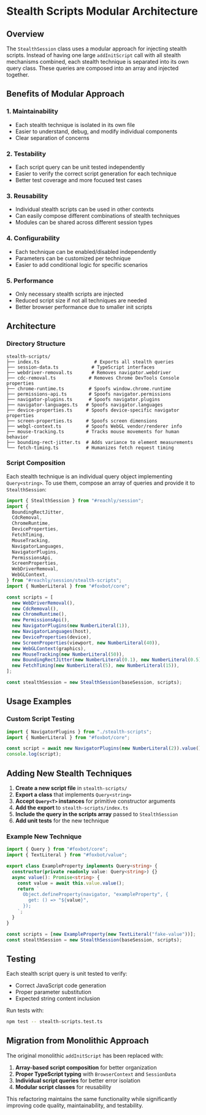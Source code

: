 # Stealth Scripts Modular Architecture

## Overview

The `StealthSession` class uses a modular approach for injecting stealth scripts. Instead of having one large `addInitScript` call with all stealth mechanisms combined, each stealth technique is separated into its own query class. These queries are composed into an array and injected together.

## Benefits of Modular Approach

### 1. **Maintainability**

- Each stealth technique is isolated in its own file
- Easier to understand, debug, and modify individual components
- Clear separation of concerns

### 2. **Testability**

- Each script query can be unit tested independently
- Easier to verify the correct script generation for each technique
- Better test coverage and more focused test cases

### 3. **Reusability**

- Individual stealth scripts can be used in other contexts
- Can easily compose different combinations of stealth techniques
- Modules can be shared across different session types

### 4. **Configurability**

- Each technique can be enabled/disabled independently
- Parameters can be customized per technique
- Easier to add conditional logic for specific scenarios

### 5. **Performance**

- Only necessary stealth scripts are injected
- Reduced script size if not all techniques are needed
- Better browser performance due to smaller init scripts

## Architecture

### Directory Structure

```
stealth-scripts/
├── index.ts                    # Exports all stealth queries
├── session-data.ts            # TypeScript interfaces
├── webdriver-removal.ts       # Removes navigator.webdriver
├── cdc-removal.ts            # Removes Chrome DevTools Console properties
├── chrome-runtime.ts         # Spoofs window.chrome.runtime
├── permissions-api.ts        # Spoofs navigator.permissions
├── navigator-plugins.ts      # Spoofs navigator.plugins
├── navigator-languages.ts   # Spoofs navigator.languages
├── device-properties.ts     # Spoofs device-specific navigator properties
├── screen-properties.ts     # Spoofs screen dimensions
├── webgl-context.ts         # Spoofs WebGL vendor/renderer info
├── mouse-tracking.ts        # Tracks mouse movements for human behavior
├── bounding-rect-jitter.ts  # Adds variance to element measurements
└── fetch-timing.ts          # Humanizes fetch request timing
```

### Script Composition

Each stealth technique is an individual query object implementing `Query<string>`. To use them, compose an array of queries and provide it to `StealthSession`:

```typescript
import { StealthSession } from "#reachly/session";
import {
  BoundingRectJitter,
  CdcRemoval,
  ChromeRuntime,
  DeviceProperties,
  FetchTiming,
  MouseTracking,
  NavigatorLanguages,
  NavigatorPlugins,
  PermissionsApi,
  ScreenProperties,
  WebDriverRemoval,
  WebGLContext,
} from "#reachly/session/stealth-scripts";
import { NumberLiteral } from "#foxbot/core";

const scripts = [
  new WebDriverRemoval(),
  new CdcRemoval(),
  new ChromeRuntime(),
  new PermissionsApi(),
  new NavigatorPlugins(new NumberLiteral(1)),
  new NavigatorLanguages(host),
  new DeviceProperties(device),
  new ScreenProperties(viewport, new NumberLiteral(40)),
  new WebGLContext(graphics),
  new MouseTracking(new NumberLiteral(50)),
  new BoundingRectJitter(new NumberLiteral(0.1), new NumberLiteral(0.5)),
  new FetchTiming(new NumberLiteral(5), new NumberLiteral(15)),
];

const stealthSession = new StealthSession(baseSession, scripts);
```

## Usage Examples

### Custom Script Testing

```typescript
import { NavigatorPlugins } from "./stealth-scripts";
import { NumberLiteral } from "#foxbot/core";

const script = await new NavigatorPlugins(new NumberLiteral(2)).value();
console.log(script);
```

## Adding New Stealth Techniques

1. **Create a new script file** in `stealth-scripts/`
2. **Export a class** that implements `Query<string>`
3. **Accept `Query<T>` instances** for primitive constructor arguments
4. **Add the export** to `stealth-scripts/index.ts`
5. **Include the query in the scripts array** passed to `StealthSession`
6. **Add unit tests** for the new technique

### Example New Technique

```typescript
import { Query } from "#foxbot/core";
import { TextLiteral } from "#foxbot/value";

export class ExampleProperty implements Query<string> {
  constructor(private readonly value: Query<string>) {}
  async value(): Promise<string> {
    const value = await this.value.value();
    return `
      Object.defineProperty(navigator, "exampleProperty", {
        get: () => "${value}",
      });
    `;
  }
}

const scripts = [new ExampleProperty(new TextLiteral("fake-value"))];
const stealthSession = new StealthSession(baseSession, scripts);
```

## Testing

Each stealth script query is unit tested to verify:

- Correct JavaScript code generation
- Proper parameter substitution
- Expected string content inclusion

Run tests with:

```bash
npm test -- stealth-scripts.test.ts
```

## Migration from Monolithic Approach

The original monolithic `addInitScript` has been replaced with:

1. **Array-based script composition** for better organization
2. **Proper TypeScript typing** with `BrowserContext` and `SessionData`
3. **Individual script queries** for better error isolation
4. **Modular script classes** for reusability

This refactoring maintains the same functionality while significantly improving code quality, maintainability, and testability.

